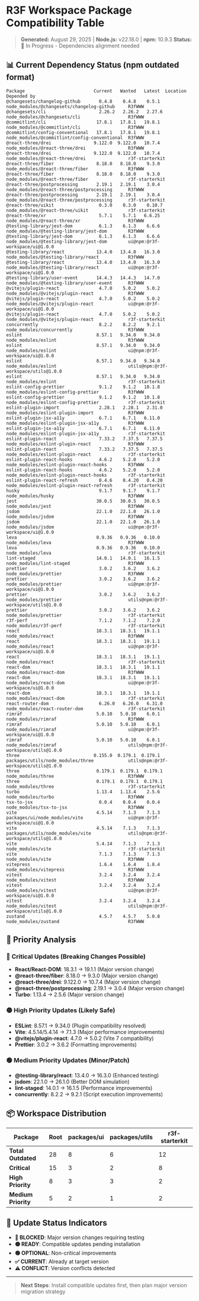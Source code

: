 # R3F Workspace Package Compatibility Table

> **Generated:** August 29, 2025 | **Node.js:** v22.18.0 | **npm:** 10.9.3
> **Status:** 🔄 In Progress - Dependencies alignment needed

## 📊 **Current Dependency Status (npm outdated format)**

```
Package                          Current   Wanted   Latest  Location                                      Depended by
@changesets/changelog-github       0.4.8    0.4.8    0.5.1  node_modules/@changesets/changelog-github     R3fWWW
@changesets/cli                    2.26.2   2.26.2   2.27.6  node_modules/@changesets/cli                  R3fWWW
@commitlint/cli                   17.8.1   17.8.1   19.8.1  node_modules/@commitlint/cli                  R3fWWW
@commitlint/config-conventional   17.8.1   17.8.1   19.8.1  node_modules/@commitlint/config-conventional  R3fWWW
@react-three/drei                9.122.0  9.122.0   10.7.4  node_modules/@react-three/drei                R3fWWW
@react-three/drei                9.122.0  9.122.0   10.7.4  node_modules/@react-three/drei                r3f-starterkit
@react-three/fiber                8.18.0   8.18.0    9.3.0  node_modules/@react-three/fiber               R3fWWW
@react-three/fiber                8.18.0   8.18.0    9.3.0  node_modules/@react-three/fiber               r3f-starterkit
@react-three/postprocessing       2.19.1   2.19.1    3.0.4  node_modules/@react-three/postprocessing      R3fWWW
@react-three/postprocessing       2.19.1   2.19.1    3.0.4  node_modules/@react-three/postprocessing      r3f-starterkit
@react-three/uikit                 0.3.0    0.3.0    0.10.7  node_modules/@react-three/uikit               r3f-starterkit
@react-three/xr                    5.7.1    5.7.1   6.6.25  node_modules/@react-three/xr                  R3fWWW
@testing-library/jest-dom          6.1.3    6.1.3    6.6.6  node_modules/@testing-library/jest-dom        R3fWWW
@testing-library/jest-dom          6.1.3    6.1.3    6.6.6  node_modules/@testing-library/jest-dom        ui@npm:@r3f-workspace/ui@1.0.0
@testing-library/react            13.4.0   13.4.0   16.3.0  node_modules/@testing-library/react           R3fWWW
@testing-library/react            13.4.0   13.4.0   16.3.0  node_modules/@testing-library/react           ui@npm:@r3f-workspace/ui@1.0.0
@testing-library/user-event       14.4.3   14.4.3   14.7.0  node_modules/@testing-library/user-event      R3fWWW
@vitejs/plugin-react               4.7.0    5.0.2    5.0.2  node_modules/@vitejs/plugin-react             R3fWWW
@vitejs/plugin-react               4.7.0    5.0.2    5.0.2  node_modules/@vitejs/plugin-react             ui@npm:@r3f-workspace/ui@1.0.0
@vitejs/plugin-react               4.7.0    5.0.2    5.0.2  node_modules/@vitejs/plugin-react             r3f-starterkit
concurrently                       8.2.2    8.2.2    9.2.1  node_modules/concurrently                     R3fWWW
eslint                            8.57.1   9.34.0   9.34.0  node_modules/eslint                           R3fWWW
eslint                            8.57.1   9.34.0   9.34.0  node_modules/eslint                           ui@npm:@r3f-workspace/ui@1.0.0
eslint                            8.57.1   9.34.0   9.34.0  node_modules/eslint                           utils@npm:@r3f-workspace/utils@1.0.0
eslint                            8.57.1   9.34.0   9.34.0  node_modules/eslint                           r3f-starterkit
eslint-config-prettier             9.1.2    9.1.2   10.1.8  node_modules/eslint-config-prettier           R3fWWW
eslint-config-prettier             9.1.2    9.1.2   10.1.8  node_modules/eslint-config-prettier           r3f-starterkit
eslint-plugin-import               2.28.1   2.28.1   2.31.0  node_modules/eslint-plugin-import             R3fWWW
eslint-plugin-jsx-a11y             6.7.1    6.7.1   6.11.0  node_modules/eslint-plugin-jsx-a11y           R3fWWW
eslint-plugin-jsx-a11y             6.7.1    6.7.1   6.11.0  node_modules/eslint-plugin-jsx-a11y           r3f-starterkit
eslint-plugin-react                7.33.2   7.37.5   7.37.5  node_modules/eslint-plugin-react              R3fWWW
eslint-plugin-react                7.33.2   7.37.5   7.37.5  node_modules/eslint-plugin-react              r3f-starterkit
eslint-plugin-react-hooks          4.6.2    5.2.0    5.2.0  node_modules/eslint-plugin-react-hooks        R3fWWW
eslint-plugin-react-hooks          4.6.2    5.2.0    5.2.0  node_modules/eslint-plugin-react-hooks        r3f-starterkit
eslint-plugin-react-refresh        0.4.6    0.4.20   0.4.20  node_modules/eslint-plugin-react-refresh      r3f-starterkit
husky                              9.1.7    9.1.7    9.1.7  node_modules/husky                            R3fWWW
jest                              30.0.5   30.0.5   30.0.5  node_modules/jest                             R3fWWW
jsdom                             22.1.0   22.1.0   26.1.0  node_modules/jsdom                            R3fWWW
jsdom                             22.1.0   22.1.0   26.1.0  node_modules/jsdom                            ui@npm:@r3f-workspace/ui@1.0.0
leva                              0.9.36   0.9.36   0.10.0  node_modules/leva                             R3fWWW
leva                              0.9.36   0.9.36   0.10.0  node_modules/leva                             r3f-starterkit
lint-staged                       14.0.1   14.0.1   16.1.5  node_modules/lint-staged                      R3fWWW
prettier                           3.0.2    3.6.2    3.6.2  node_modules/prettier                         R3fWWW
prettier                           3.0.2    3.6.2    3.6.2  node_modules/prettier                         ui@npm:@r3f-workspace/ui@1.0.0
prettier                           3.0.2    3.6.2    3.6.2  node_modules/prettier                         utils@npm:@r3f-workspace/utils@1.0.0
prettier                           3.0.2    3.6.2    3.6.2  node_modules/prettier                         r3f-starterkit
r3f-perf                           7.1.2    7.1.2    7.2.0  node_modules/r3f-perf                         r3f-starterkit
react                             18.3.1   18.3.1   19.1.1  node_modules/react                            R3fWWW
react                             18.3.1   18.3.1   19.1.1  node_modules/react                            ui@npm:@r3f-workspace/ui@1.0.0
react                             18.3.1   18.3.1   19.1.1  node_modules/react                            r3f-starterkit
react-dom                         18.3.1   18.3.1   19.1.1  node_modules/react-dom                        R3fWWW
react-dom                         18.3.1   18.3.1   19.1.1  node_modules/react-dom                        ui@npm:@r3f-workspace/ui@1.0.0
react-dom                         18.3.1   18.3.1   19.1.1  node_modules/react-dom                        r3f-starterkit
react-router-dom                   6.26.0   6.26.0   6.31.0  node_modules/react-router-dom                 r3f-starterkit
rimraf                            5.0.10   5.0.10    6.0.1  node_modules/rimraf                           R3fWWW
rimraf                            5.0.10   5.0.10    6.0.1  node_modules/rimraf                           ui@npm:@r3f-workspace/ui@1.0.0
rimraf                            5.0.10   5.0.10    6.0.1  node_modules/rimraf                           utils@npm:@r3f-workspace/utils@1.0.0
three                            0.155.0  0.179.1  0.179.1  packages/utils/node_modules/three             utils@npm:@r3f-workspace/utils@1.0.0
three                             0.179.1  0.179.1  0.179.1  node_modules/three                            R3fWWW
three                             0.179.1  0.179.1  0.179.1  node_modules/three                            r3f-starterkit
turbo                             1.13.4   1.13.4    2.5.6  node_modules/turbo                            R3fWWW
tsx-to-jsx                         0.0.4    0.0.4    0.0.4  node_modules/tsx-to-jsx                       R3fWWW
vite                              4.5.14    7.1.3    7.1.3  packages/ui/node_modules/vite                 ui@npm:@r3f-workspace/ui@1.0.0
vite                              4.5.14    7.1.3    7.1.3  packages/utils/node_modules/vite              utils@npm:@r3f-workspace/utils@1.0.0
vite                              5.4.14    7.1.3    7.1.3  node_modules/vite                             r3f-starterkit
vite                               7.1.3    7.1.3    7.1.3  node_modules/vite                             R3fWWW
vitepress                          1.6.4    1.6.4    1.8.4  node_modules/vitepress                        R3fWWW
vitest                             3.2.4    3.2.4    3.2.4  node_modules/vitest                           R3fWWW
vitest                             3.2.4    3.2.4    3.2.4  node_modules/vitest                           ui@npm:@r3f-workspace/ui@1.0.0
vitest                             3.2.4    3.2.4    3.2.4  node_modules/vitest                           utils@npm:@r3f-workspace/utils@1.0.0
zustand                            4.5.7    4.5.7    5.0.8  node_modules/zustand                          R3fWWW
```

## 🎯 **Priority Analysis**

### 🔴 **Critical Updates (Breaking Changes Possible)**

- **React/React-DOM**: 18.3.1 → 19.1.1 (Major version change)
- **@react-three/fiber**: 8.18.0 → 9.3.0 (Major version change)
- **@react-three/drei**: 9.122.0 → 10.7.4 (Major version change)
- **@react-three/postprocessing**: 2.19.1 → 3.0.4 (Major version change)
- **Turbo**: 1.13.4 → 2.5.6 (Major version change)

### 🟡 **High Priority Updates (Likely Safe)**

- **ESLint**: 8.57.1 → 9.34.0 (Plugin compatibility resolved)
- **Vite**: 4.5.14/5.4.14 → 7.1.3 (Major performance improvements)
- **@vitejs/plugin-react**: 4.7.0 → 5.0.2 (Vite 7 compatibility)
- **Prettier**: 3.0.2 → 3.6.2 (Formatting improvements)

### 🟢 **Medium Priority Updates (Minor/Patch)**

- **@testing-library/react**: 13.4.0 → 16.3.0 (Enhanced testing)
- **jsdom**: 22.1.0 → 26.1.0 (Better DOM simulation)
- **lint-staged**: 14.0.1 → 16.1.5 (Performance improvements)
- **concurrently**: 8.2.2 → 9.2.1 (Script execution improvements)

## 📦 **Workspace Distribution**

| Package             | Root | packages/ui | packages/utils | r3f-starterkit |
| ------------------- | ---- | ----------- | -------------- | -------------- |
| **Total Outdated**  | 28   | 8           | 6              | 12             |
| **Critical**        | 15   | 3           | 2              | 8              |
| **High Priority**   | 8    | 3           | 3              | 2              |
| **Medium Priority** | 5    | 2           | 1              | 2              |

## 🚦 **Update Status Indicators**

- **🔴 BLOCKED**: Major version changes requiring testing
- **🟡 READY**: Compatible updates pending installation
- **🟢 OPTIONAL**: Non-critical improvements
- **✅ CURRENT**: Already at target version
- **⚠️ CONFLICT**: Version conflicts detected

---

> **Next Steps**: Install compatible updates first, then plan major version migration strategy

